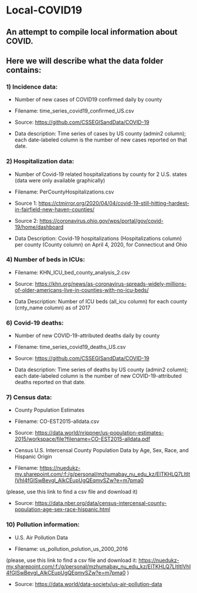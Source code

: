 # Local-COVID19
## An attempt to compile local information about COVID.

## Here we will describe what the data folder contains:

### 1) Incidence data: 

  - Number of new cases of COVID19 confirmed daily by county

  - Filename: time_series_covid19_confirmed_US.csv

  - Source:  https://github.com/CSSEGISandData/COVID-19

  - Data description: Time series of cases by US county (admin2 column); each date-labeled column is the number of new cases reported on that date.
  
### 2) Hospitalization data:

  - Number of Covid-19 related hospitalizations by county for 2 U.S. states (data were only available graphically)
  
  - Filename: PerCountyHospitalizations.csv
  
  - Source 1: https://ctmirror.org/2020/04/04/covid-19-still-hitting-hardest-in-fairfield-new-haven-counties/
  
  - Source 2: https://coronavirus.ohio.gov/wps/portal/gov/covid-19/home/dashboard
  
  - Data Description: Covid-19 hospitalizations (Hospitalizations column) per county (County column) on April 4, 2020, for Connecticut and Ohio
  
### 4) Number of beds in ICUs:

  - Filename: KHN_ICU_bed_county_analysis_2.csv 
  
  - Source: https://khn.org/news/as-coronavirus-spreads-widely-millions-of-older-americans-live-in-counties-with-no-icu-beds/
  
  - Data Description: Number of ICU beds (all_icu column) for each county (cnty_name column) as of 2017
  
### 6) Covid-19 deaths:

  - Number of new COVID-19-attributed deaths daily by county

  - Filename: time_series_covid19_deaths_US.csv

  - Source:  https://github.com/CSSEGISandData/COVID-19

  - Data description: Time series of deaths by US county (admin2 column); each date-labeled column is the number of new COVID-19-attributed deaths reported on that date.
  
  ### 7) Census data:
  
  - County Population Estimates
  
  - Filename: CO-EST2015-alldata.csv
  
  - Source: https://data.world/nrippner/us-population-estimates-2015/workspace/file?filename=CO-EST2015-alldata.pdf
  
  
  - Census U.S. Intercensal County Population Data by Age, Sex, Race, and Hispanic Origin
  
  - Filename: https://nuedukz-my.sharepoint.com/:f:/g/personal/mzhumabay_nu_edu_kz/ElTKHLQ7LItItIVhI4fGISwBevgI_AlkCEupUgQEqmvSZw?e=m7pma0
  
  (please, use this link to find a csv file and download it)
  
  - Source: https://data.nber.org/data/census-intercensal-county-population-age-sex-race-hispanic.html
  
  ### 10) Pollution information:
  
  - U.S. Air Pollution Data
  
  - Filename: us_pollution_polution_us_2000_2016 
  
  (please, use this link to find a csv file and download it:  https://nuedukz-my.sharepoint.com/:f:/g/personal/mzhumabay_nu_edu_kz/ElTKHLQ7LItItIVhI4fGISwBevgI_AlkCEupUgQEqmvSZw?e=m7pma0 )
  
  - Source: https://data.world/data-society/us-air-pollution-data
